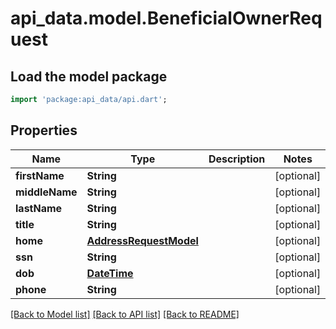 # api_data.model.BeneficialOwnerRequest

## Load the model package
```dart
import 'package:api_data/api.dart';
```

## Properties
Name | Type | Description | Notes
------------ | ------------- | ------------- | -------------
**firstName** | **String** |  | [optional] 
**middleName** | **String** |  | [optional] 
**lastName** | **String** |  | [optional] 
**title** | **String** |  | [optional] 
**home** | [**AddressRequestModel**](AddressRequestModel.md) |  | [optional] 
**ssn** | **String** |  | [optional] 
**dob** | [**DateTime**](DateTime.md) |  | [optional] 
**phone** | **String** |  | [optional] 

[[Back to Model list]](../README.md#documentation-for-models) [[Back to API list]](../README.md#documentation-for-api-endpoints) [[Back to README]](../README.md)


